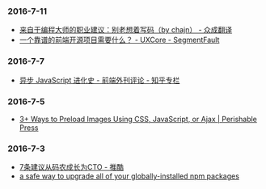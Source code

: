 ### 2016-7-11<br />
+ [来自于编程大师的职业建议：别老想着写码（by chajn） - 众成翻译](http://www.zcfy.cc/article/don-039-t-just-code-career-advice-from-the-programming-masters-javaworld-668.html)<br />
+ [一个靠谱的前端开源项目需要什么？ - UXCore - SegmentFault](https://segmentfault.com/a/1190000005859766)<br />

### 2016-7-7<br />
+ [异步 JavaScript 进化史 - 前端外刊评论 - 知乎专栏](https://zhuanlan.zhihu.com/p/20322843?hmsr=toutiao.io&utm_medium=toutiao.io&utm_source=toutiao.io)<br />

### 2016-7-5<br />
+ [3+ Ways to Preload Images Using CSS, JavaScript, or Ajax | Perishable Press](https://perishablepress.com/3-ways-preload-images-css-javascript-ajax/)<br />

### 2016-7-3<br />
+ [7条建议从码农成长为CTO - 推酷](http://www.tuicool.com/articles/qqQRnqn)<br />
+ [a safe way to upgrade all of your globally-installed npm packages](https://gist.github.com/othiym23/4ac31155da23962afd0e)<br />